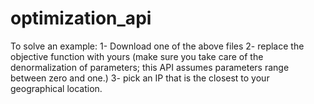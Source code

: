# optimization_api

To solve an example:
1- Download one of the above files
2- replace the objective function with yours (make sure you take care of the denormalization of parameters; this API assumes parameters range between zero and one.)
3- pick an IP that is the closest to your geographical location.
